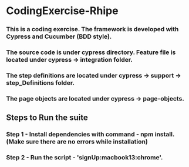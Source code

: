 # CodingExercise-Rhipe

### This is a coding exercise. The framework is developed with Cypress and Cucumber (BDD style).
### The source code is under cypress directory. Feature file is located under cypress -> integration folder.
### The step definitions are located under cypress -> support -> step_Definitions folder.
### The page objects are located under cypress -> page-objects. 

## Steps to Run the suite

### Step 1 - Install dependencies with command - npm install. (Make sure there are no errors while installation)
### Step 2 - Run the script - 'signUp:macbook13:chrome'.